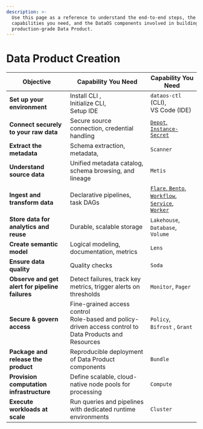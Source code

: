 ```yaml
---
description: >-
  Use this page as a reference to understand the end-to-end steps, the
  capabilities you need, and the DataOS components involved in building a
  production-grade Data Product.
---
```


# Data Product Creation

<table data-full-width="true"><thead><tr><th>Objective</th><th>Capability You Need</th><th>Capability You Need</th></tr></thead><tbody><tr><td><strong>Set up your environment</strong></td><td>Install CLI , <br>Initialize CLI, <br>Setup IDE</td><td><code>dataos-ctl</code> (CLI),  <br>VS Code (IDE)</td></tr><tr><td><strong>Connect securely to your raw data</strong></td><td>Secure source connection, credential handling</td><td><a data-footnote-ref href="#user-content-fn-1"><code>Depot</code>, <code>Instance-Secret</code></a></td></tr><tr><td><strong>Extract the metadata</strong> </td><td>Schema extraction, metadata,</td><td><code>Scanner</code></td></tr><tr><td><strong>Understand source data</strong></td><td>Unified metadata catalog, schema browsing, and lineage</td><td><code>Metis</code></td></tr><tr><td><strong>Ingest and transform data</strong></td><td>Declarative pipelines, task DAGs</td><td><a data-footnote-ref href="#user-content-fn-2"><code>Flare</code>, <code>Bento</code>, <code>Workflow</code>, <code>Service</code>, <code>Worker</code></a></td></tr><tr><td><strong>Store data for analytics and reuse</strong></td><td>Durable, scalable storage</td><td><code>Lakehouse</code>, <code>Database</code>, <code>Volume</code></td></tr><tr><td><strong>Create semantic model</strong></td><td>Logical modeling, documentation, metrics</td><td><code>Lens</code></td></tr><tr><td><strong>Ensure data quality</strong></td><td>Quality checks</td><td><code>Soda</code></td></tr><tr><td><strong>Observe and get alert for pipeline failures</strong></td><td>Detect failures, track key metrics, trigger alerts on thresholds</td><td><code>Monitor</code>, <code>Pager</code></td></tr><tr><td><strong>Secure &#x26; govern access</strong></td><td>Fine-grained access control<br>Role-based and policy-driven access control to Data Products and Resources</td><td><code>Policy</code>, <code>Bifrost</code> , <code>Grant</code></td></tr><tr><td><strong>Package and release the product</strong></td><td>Reproducible deployment of Data Product components</td><td><code>Bundle</code></td></tr><tr><td><strong>Provision computation infrastructure</strong></td><td>Define scalable, cloud-native node pools for processing</td><td><code>Compute</code></td></tr><tr><td><strong>Execute workloads at scale</strong></td><td>Run queries and pipelines with dedicated runtime environments</td><td><code>Cluster</code></td></tr></tbody></table>

[^1]: Other resources not included in this table are:\
    \
    Secret, Operator

[^2]: Other stacks not included in this are: Beacon, Talos, Flash, Container\
    Lakesearch, dbt, steampipe,&#x20;
